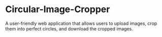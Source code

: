 # Circular-Image-Cropper
A user-friendly web application that allows users to upload images, crop them into perfect circles, and download the cropped images.
